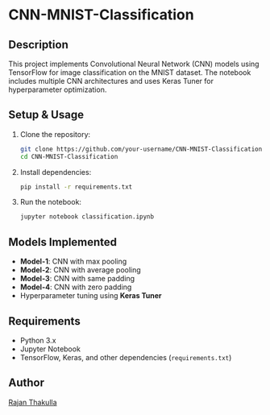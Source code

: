 # CNN-MNIST-Classification

## Description
This project implements Convolutional Neural Network (CNN) models using TensorFlow for image classification on the MNIST dataset. The notebook includes multiple CNN architectures and uses Keras Tuner for hyperparameter optimization.

## Setup & Usage
1. Clone the repository:
   ```sh
   git clone https://github.com/your-username/CNN-MNIST-Classification.git
   cd CNN-MNIST-Classification
   ```
2. Install dependencies:
   ```sh
   pip install -r requirements.txt
   ```
3. Run the notebook:
   ```sh
   jupyter notebook classification.ipynb
   ```

## Models Implemented
- **Model-1**: CNN with max pooling
- **Model-2**: CNN with average pooling
- **Model-3**: CNN with same padding
- **Model-4**: CNN with zero padding
- Hyperparameter tuning using **Keras Tuner**

## Requirements
- Python 3.x
- Jupyter Notebook
- TensorFlow, Keras, and other dependencies (`requirements.txt`)

## Author
[Rajan Thakulla](https://github.com/your-username)
